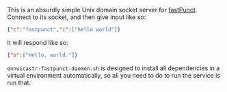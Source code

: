 This is an absurdly simple Unix domain socket server for
[fastPunct](https://github.com/notAI-tech/fastpunct). Connect to its socket,
and then give input like so:

```json
{"c":"fastpunct","i":["hello world"]}
```

It will respond like so:

```json
{"o":["Hello, world."]}
```

`ennuicastr-fastpunct-daemon.sh` is designed to install all dependencies in a
virtual environment automatically, so all you need to do to run the service is
run that.
